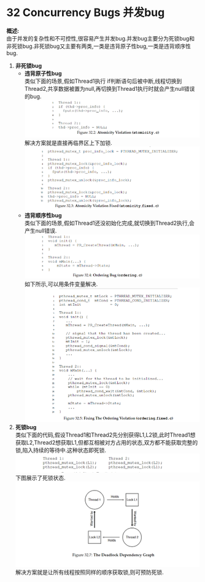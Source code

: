 32 Concurrency Bugs 并发bug
===

**概述:**  
由于并发的复杂性和不可控性,很容易产生并发bug.并发bug主要分为死锁bug和非死锁bug.非死锁bug又主要有两类,一类是违背原子性bug,一类是违背顺序性bug.  

1.  **非死锁bug**  
    *   **违背原子性bug**  
        类似下面的场景,假如Thread1执行 if判断语句后被中断,线程切换到Thread2,共享数据被置为null,再切换到Thread1执行时就会产生null错误的bug.
        ![](img/atomicity_violation_bug.png)  
        解决方案就是直接再临界区上下加锁.
        ![](img/atomicity_violation_bug_fix.png)
    *   **违背顺序性bug**  
        类似下面的场景,假如Thread1还没初始化完成,就切换到Thread2执行,会产生null错误.
        ![](img/orderring_violation_bug.png)  
        如下所示,可以用条件变量解决.  
        ![](img/orderring_violation_bug_fix.png)
2.  **死锁bug**  
    类似下面的代码,假设Thread1和Thread2先分别获得L1,L2锁,此时Thread1想获取L2,Thread2想获取L1,但都互相被对方占用的状态,双方都不能获取完整的锁,陷入持续的等待中.这种状态即死锁.  
    ![](img/deadLock_example.png)  
    下图展示了死锁状态.
    ![](img/deadlock_gragh.png)
    解决方案就是让所有线程按照同样的顺序获取锁,则可预防死锁.